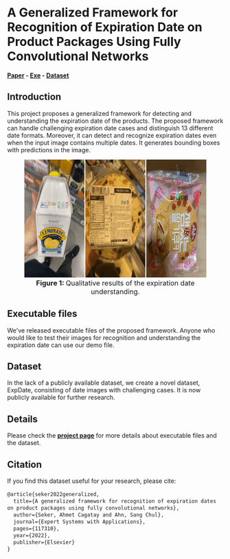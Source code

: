 
# A Generalized Framework for Recognition of Expiration Date on Product Packages Using Fully Convolutional Networks

**[Paper](https://doi.org/10.1016/j.eswa.2022.117310)
\-
[Exe](https://drive.google.com/drive/folders/15bEaQMYmjgJ7LHl2bS-fkKM6mw0iwq1S?usp=sharing)
\- [Dataset](https://drive.google.com/drive/folders/1YuxWzVj6bT6gs6XlewEGetYrdgwZt7EH?usp=sharing)**


## Introduction
This project proposes a generalized framework for detecting and
understanding the expiration date of the products. The proposed
framework can handle challenging expiration date cases and distinguish
13 different date formats. Moreover, it can detect and
recognize expiration dates even when the input image contains multiple
dates. It generates bounding boxes with predictions in the image.

<figure>
    <div>
        <img src="figures/figure_2.gif" height="275"/>
    </div>
    <figcaption style="text-align: center; font-size: 16px;"><strong>Figure 1: </strong> Qualitative results of the expiration date understanding.</figcaption>
</figure>


## Executable files
We've released executable files of the proposed framework. Anyone
who would like to test their images for recognition and
understanding the expiration date can use our demo file. 


## Dataset
In the lack of a publicly available dataset, we create a novel dataset,
ExpDate, consisting of date images with challenging cases. It
is now publicly available for further research.  


## Details
Please check the **[project page](https://acseker.github.io/ExpDateWebsite/)** for
more details about executable files and the dataset.


## Citation
If you find this dataset useful for your research, please cite:

    @article{seker2022generalized,
      title={A generalized framework for recognition of expiration dates on product packages using fully convolutional networks},
      author={Seker, Ahmet Cagatay and Ahn, Sang Chul},
      journal={Expert Systems with Applications},
      pages={117310},
      year={2022},
      publisher={Elsevier}
    }




